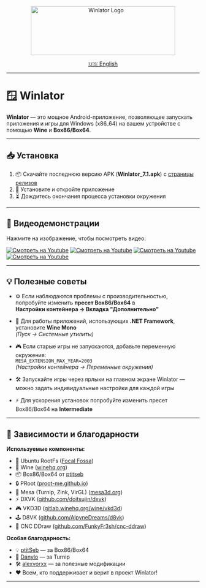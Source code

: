 <p align="center">
	<img src="logo.png" width="376" height="128" alt="Winlator Logo" />  
</p>

<p align="center">
	<a href="README.md">🇺🇸 English</a>
</p>

---

# 🪟 Winlator

**Winlator** — это мощное Android-приложение, позволяющее запускать приложения и игры для Windows (x86_64) на вашем устройстве с помощью **Wine** и **Box86/Box64**.

---

## 📥 Установка

1. 📦 Скачайте последнюю версию APK (**Winlator_7.1.apk**) с [страницы релизов](https://github.com/Tenn888/Winlator/releases)
2. 📲 Установите и откройте приложение
3. ⏳ Дождитесь окончания процесса установки окружения

---

## 🎥 Видеодемонстрации

Нажмите на изображение, чтобы посмотреть видео:

[![Смотреть на Youtube](https://img.youtube.com/vi/8PKhmT7B3Xo/1.jpg)](https://www.youtube.com/watch?v=8PKhmT7B3Xo)
[![Смотреть на Youtube](https://img.youtube.com/vi/9E4wnKf2OsI/2.jpg)](https://www.youtube.com/watch?v=9E4wnKf2OsI)
[![Смотреть на Youtube](https://img.youtube.com/vi/czEn4uT3Ja8/2.jpg)](https://www.youtube.com/watch?v=czEn4uT3Ja8)
[![Смотреть на Youtube](https://img.youtube.com/vi/eD36nxfT_Z0/2.jpg)](https://www.youtube.com/watch?v=eD36nxfT_Z0)

---

## 💡 Полезные советы

- ⚙️ Если наблюдаются проблемы с производительностью, попробуйте изменить **пресет Box86/Box64** в  
  **Настройки контейнера → Вкладка "Дополнительно"**

- 🧩 Для работы приложений, использующих **.NET Framework**, установите **Wine Mono**  
  *(Пуск → Системные утилиты)*

- 🎮 Если старые игры не запускаются, добавьте переменную окружения:  
  `MESA_EXTENSION_MAX_YEAR=2003`  
  *(Настройки контейнера → Переменные окружения)*

- 🛠️ Запускайте игры через ярлыки на главном экране Winlator — можно задать индивидуальные настройки для каждой игры

- ⚡ Для ускорения установок попробуйте изменить пресет Box86/Box64 на **Intermediate**

---

## 🧩 Зависимости и благодарности

**Используемые компоненты:**

- 🐧 Ubuntu RootFs ([Focal Fossa](https://releases.ubuntu.com/focal))
- 🍷 Wine ([winehq.org](https://www.winehq.org/))
- 📦 Box86/Box64 от [ptitseb](https://github.com/ptitSeb)
- 🔒 PRoot ([proot-me.github.io](https://proot-me.github.io))
- 🎨 Mesa (Turnip, Zink, VirGL) ([mesa3d.org](https://www.mesa3d.org))
- ⚡ DXVK ([github.com/doitsujin/dxvk](https://github.com/doitsujin/dxvk))
- 🎮 VKD3D ([gitlab.winehq.org/wine/vkd3d](https://gitlab.winehq.org/wine/vkd3d))
- 🕹️ D8VK ([github.com/AlpyneDreams/d8vk](https://github.com/AlpyneDreams/d8vk))
- 🚀 CNC DDraw ([github.com/FunkyFr3sh/cnc-ddraw](https://github.com/FunkyFr3sh/cnc-ddraw))

**Особая благодарность:**

- 💡 [ptitSeb](https://github.com/ptitSeb) — за Box86/Box64
- 🧪 [Danylo](https://blogs.igalia.com/dpiliaiev/tags/mesa/) — за Turnip
- 🛠️ [alexvorxx](https://github.com/alexvorxx) — за полезные модификации
- ❤️ Всем, кто поддерживает и верит в проект Winlator!

---
